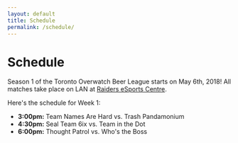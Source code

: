 ```yaml
---
layout: default
title: Schedule
permalink: /schedule/
---
```

<div class="container">
  <div class="row justify-content-center page-section-no-line">
    <div class="col-12 col-md-10 col-xl-8">
      <h1 class="text-center">Schedule</h1>
      <p>Season 1 of the Toronto Overwatch Beer League starts on May 6th, 2018! All matches take place on LAN at <a href="http://raidersesports.com/">Raiders eSports Centre</a>.</p>
      <p>Here's the schedule for Week 1:</p>
      <ul>
        <li><strong>3:00pm:</strong> Team Names Are Hard vs. Trash Pandamonium</li>
        <li><strong>4:30pm:</strong> Seal Team 6ix vs. Team in the Dot</li>
        <li><strong>6:00pm:</strong> Thought Patrol vs. Who's the Boss</li>
      </ul>
    </div>
  </div>
</div>
